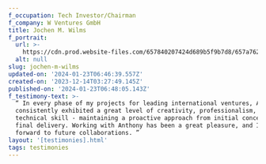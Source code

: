 ```yaml
---
f_occupation: Tech Investor/Chairman
f_company: W Ventures GmbH
title: Jochen M. Wilms
f_portrait:
  url: >-
    https://cdn.prod.website-files.com/657840207424d689b5f9b7d8/657a762f0de9a423b684bc63_jochen.webp
  alt: null
slug: jochen-m-wilms
updated-on: '2024-01-23T06:46:39.557Z'
created-on: '2023-12-14T03:27:49.145Z'
published-on: '2024-01-23T06:48:05.143Z'
f_testimony-text: >-
  “ In every phase of my projects for leading international ventures, Anthony
  consistently exhibited a great level of creativity, professionalism, and
  technical skill - maintaining a proactive approach from initial concept to
  final delivery. Working with Anthony has been a great pleasure, and I look
  forward to future collaborations. ”
layout: '[testimonies].html'
tags: testimonies
---
```



